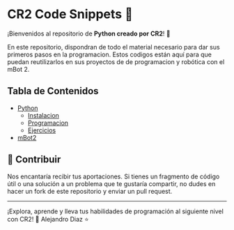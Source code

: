 # CR2 Code Snippets 🚀

¡Bienvenidos al repositorio de **Python creado por CR2**! 🤖

En este repositorio, dispondran de todo el material necesario para dar sus primeros pasos en la programacion. Estos codigos están aquí para que puedan reutilizarlos en sus proyectos de de programacion y robótica con el mBot 2.

## Tabla de Contenidos

- [Python](./src/1.-python/README.md)
  - [Instalacion](./src/1.-python/1.-instalacion/README.md)
  - [Programacion](./src/1.-python/2.-programacion/README.md)
  - [Ejercicios](./src//1.-python//3.-ejercicios/README.md)
- [mBot2](./src/2.-mBot2/README.md)

## 🌟 Contribuir

Nos encantaría recibir tus aportaciones. Si tienes un fragmento de código útil o una solución a un problema que te gustaría compartir, no dudes en hacer un fork de este repositorio y enviar un pull request.

---

¡Explora, aprende y lleva tus habilidades de programación al siguiente nivel con CR2! 🚀
Alejandro Diaz ⭐
